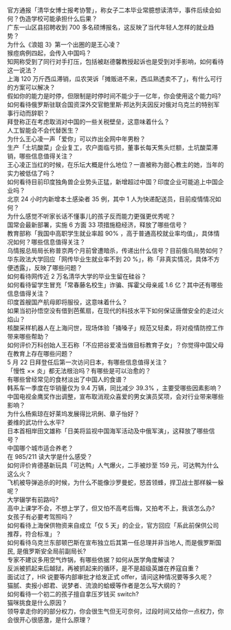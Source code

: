 官方通报「清华女博士报考协警」，称女子二本毕业常臆想读清华，事件后续会如何？伪造学校可能承担什么后果？  
广东一山区县招聘收到 700 多名硕博报名，这反映了当代年轻人怎样的就业趋势？  
为什么《浪姐 3》第一个出圈的是王心凌？  
猴痘病例四起，会传入中国吗？  
知网称受到了同行对手打压，包括被赵德馨教授起诉也是受到对手影响，如何看待这一说法？  
上海 120 万斤西瓜滞销，瓜农哭诉「摊贩进不来，西瓜熟透卖不了」，有什么可行的方案可以解决？  
假如你的能力是时停，但限制是时停时间不能少于一亿年，你会使用这个能力吗?  
如何看待俄罗斯驻联合国资深外交官鲍里斯·邦达列夫因反对俄对乌克兰的特别军事行动而辞职？  
拜登称正在考虑取消对中国的一些关税壁垒，这意味着什么？  
人工智能会不会代替医生？  
为什么王心凌一声「爱你」可以炸出全网中年男粉？  
生产「土坑酸菜」企业复工，农户面临亏损，董事长每天焦头烂额，土坑酸菜滞销，哪些信息值得关注？  
王心凌正当红的时候，在乐坛大概是什么地位？一直被称为甜心教主的她，当年的实力被低估了吗？  
如何看待目前印度独角兽企业势头正猛，新增超过中国？印度企业可能追上中国企业吗？  
北京 24 小时内新增本土感染者 35 例，其中 1 人为快递配送员，目前疫情情况如何？  
为什么感觉不听家长话不懂事儿的孩子反而能力更强更优秀呢？  
国常会最新部署，实施 6 方面 33 项措施稳经济，释放了哪些信号？  
教育部称「我国中高职学生就业率超 90% ，高于普通高校就业率均值」，具体情况如何？哪些信息值得关注？  
乌情报总局局长称普京两个月前曾遭暗杀，传递出什么信号？目前俄乌局势如何？  
华东政法大学回应「网传毕业生就业率不到 20 %」，称「非真实情况，具体不方便透露」，反映了哪些问题？  
如何看待网传近 2 万名清华大学的毕业生留在硅谷？  
如何看待留学生冒充「常春藤名校生」诈骗、挥霍父母亲戚 1.6 亿？其中还有哪些信息值得关注？  
印度首艘国产航母即将服役，这意味着什么？  
如果当初孙悟空没有借到芭蕉扇，在现代的科技水平下如何保证唐僧安全的走过火焰山？  
核酸采样机器人在上海问世，现场体验「捅嗓子」规范又轻柔，将对疫情防控工作带来哪些帮助？  
如何评价万科创始人王石称「不应把谷爱凌当做目标教育子女」？你觉得中国父母在教育上存在哪些问题？  
5 月 22 日拜登任后第一次访问日本，有哪些信息值得关注？  
「慢性 ×× 炎」都无法根治吗？有哪些是可以治愈的？  
有哪些曾经常见的食材淡出了中国人的食谱？  
韩系车一季度在华销量仅为 9.4 万辆，同比减少 39.3% ，主要受哪些因素影响？  
中国电视金鹰奖作出调整，宣布取消观众喜爱的男女演员奖项，会对行业带来哪些影响？  
为什么杨紫琼在好莱坞发展得比巩俐、章子怡好？  
姜维的武功什么水平?  
日本首相岸田文雄称「日美将监视中国海军活动及中俄军演」，这释放了哪些信号？  
中国哪个城市适合养老？  
在 985/211 读大学是什么感受？  
如何评价肯德基新玩具「可达鸭」人气爆火，二手被炒至 159 元，可达鸭为什么这么火？  
飞机被导弹追杀的时候，为什么不能像沙罗曼蛇，怒首领蜂，捍卫战士那样躲一躲呢？  
大学辍学有前路吗?  
高中上课学不会，不想上学了，但又怕不高考后悔，又拍考不上，我该怎么办?  
女孩子有必要考驾照吗？  
如何看待上海保供物资来自成立「仅 5 天」的企业，官方回应「系此前保供公司推荐，符合标准」？  
如何看待乌克兰东部顿巴斯在宣布独立后其第一任总理并非当地人, 而是俄罗斯国民, 是俄罗斯安全局前副局长?  
专家不建议多用空气炸锅，有哪些依据？如何从医学角度解读？  
反派被抓起来后越狱，再被抓起来的循环，是不是超级英雄在养寇自重？  
面试过了，HR 说要等内部审批才给发正式 offer，请问这种情况要等多久呢？  
猫腻、卖报小郎君、说梦者、流浪的蛤蟆等作者是怎么写大纲的？  
如何看待一个初二的孩子擅自拿压岁钱买 switch?  
猫咪挑食是什么原因？  
领导拿走你的的部分权力，你会很生气但无可奈何，过段时间又给你一点权力，你会很开心很感激，是什么原理？  
